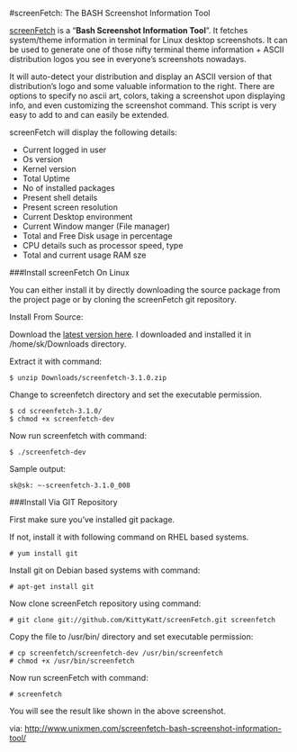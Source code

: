 #screenFetch: The BASH Screenshot Information Tool

[screenFetch](https://github.com/KittyKatt/screenFetch) is a “**Bash Screenshot Information Tool**”. It fetches system/theme information in terminal for Linux desktop screenshots. It can be used to generate one of those nifty terminal theme information + ASCII distribution logos you see in everyone’s screenshots nowadays.

It will auto-detect your distribution and display an ASCII version of that distribution’s logo and some valuable information to the right. There are options to specify no ascii art, colors, taking a screenshot upon displaying info, and even customizing the screenshot command. This script is very easy to add to and can easily be extended.

screenFetch will display the following details:

- Current logged in user
- Os version
- Kernel version
- Total Uptime
- No of installed packages
- Present shell details
- Present screen resolution
- Current Desktop environment
- Current Window manger (File manager)
- Total and Free Disk usage in percentage
- CPU details such as processor speed, type
- Total and current usage RAM sze

###Install screenFetch On Linux

You can either install it by directly downloading the source package from the project page or by cloning the screenFetch git repository.

Install From Source:

Download the [latest version here](http://git.silverirc.com/cgit.cgi/screenfetch.git/). I downloaded and installed it in /home/sk/Downloads directory.

Extract it with command:

	$ unzip Downloads/screenfetch-3.1.0.zip

Change to screenfetch directory and set the executable permission.

	$ cd screenfetch-3.1.0/
	$ chmod +x screenfetch-dev

Now run screenfetch with command:

	$ ./screenfetch-dev

Sample output:

	sk@sk: ~-screenfetch-3.1.0_008

###Install Via GIT Repository

First make sure you’ve installed git package.

If not, install it with following command on RHEL based systems.

	# yum install git

Install git on Debian based systems with command:

	# apt-get install git

Now clone screenFetch repository using command:

	# git clone git://github.com/KittyKatt/screenFetch.git screenfetch

Copy the file to /usr/bin/ directory and set executable permission:

	# cp screenfetch/screenfetch-dev /usr/bin/screenfetch
	# chmod +x /usr/bin/screenfetch

Now run screenFetch with command:

	# screenfetch

You will see the result like shown in the above screenshot.

via: http://www.unixmen.com/screenfetch-bash-screenshot-information-tool/
